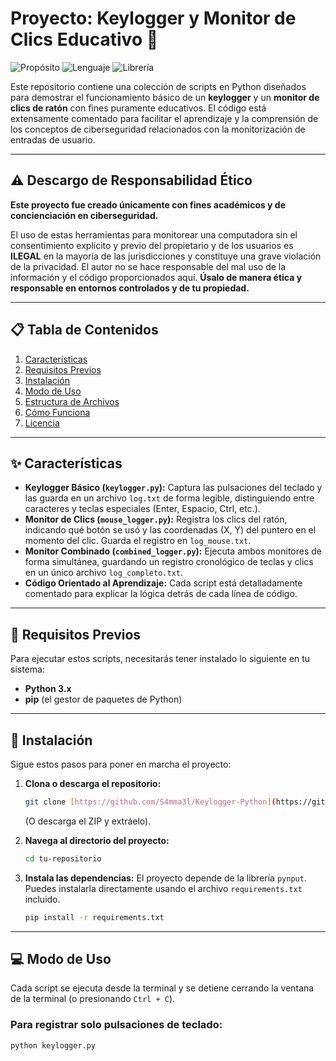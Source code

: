 # Proyecto: Keylogger y Monitor de Clics Educativo 🐍

![Propósito](https://img.shields.io/badge/Propósito-Educativo-blue.svg)
![Lenguaje](https://img.shields.io/badge/Python-3.x-yellow.svg)
![Librería](https://img.shields.io/badge/Librería-pynput-red.svg)

Este repositorio contiene una colección de scripts en Python diseñados para demostrar el funcionamiento básico de un **keylogger** y un **monitor de clics de ratón** con fines puramente educativos. El código está extensamente comentado para facilitar el aprendizaje y la comprensión de los conceptos de ciberseguridad relacionados con la monitorización de entradas de usuario.

***

## ⚠️ Descargo de Responsabilidad Ético

**Este proyecto fue creado únicamente con fines académicos y de concienciación en ciberseguridad.**

El uso de estas herramientas para monitorear una computadora sin el consentimiento explícito y previo del propietario y de los usuarios es **ILEGAL** en la mayoría de las jurisdicciones y constituye una grave violación de la privacidad. El autor no se hace responsable del mal uso de la información y el código proporcionados aquí. **Úsalo de manera ética y responsable en entornos controlados y de tu propiedad.**

***

## 📋 Tabla de Contenidos

1.  [Características](#-características)
2.  [Requisitos Previos](#-requisitos-previos)
3.  [Instalación](#-instalación)
4.  [Modo de Uso](#-modo-de-uso)
5.  [Estructura de Archivos](#-estructura-del-proyecto)
6.  [Cómo Funciona](#-funcionamiento-interno)
7.  [Licencia](#-licencia)

***

## ✨ Características

* **Keylogger Básico (`keylogger.py`):** Captura las pulsaciones del teclado y las guarda en un archivo `log.txt` de forma legible, distinguiendo entre caracteres y teclas especiales (Enter, Espacio, Ctrl, etc.).
* **Monitor de Clics (`mouse_logger.py`):** Registra los clics del ratón, indicando qué botón se usó y las coordenadas (X, Y) del puntero en el momento del clic. Guarda el registro en `log_mouse.txt`.
* **Monitor Combinado (`combined_logger.py`):** Ejecuta ambos monitores de forma simultánea, guardando un registro cronológico de teclas y clics en un único archivo `log_completo.txt`.
* **Código Orientado al Aprendizaje:** Cada script está detalladamente comentado para explicar la lógica detrás de cada línea de código.

***

## 🔧 Requisitos Previos

Para ejecutar estos scripts, necesitarás tener instalado lo siguiente en tu sistema:

* **Python 3.x**
* **pip** (el gestor de paquetes de Python)

***

## 🚀 Instalación

Sigue estos pasos para poner en marcha el proyecto:

1.  **Clona o descarga el repositorio:**
    ```bash
    git clone [https://github.com/S4mma3l/Keylogger-Python](https://github.com/S4mma3l/Keylogger-Python)
    ```
    (O descarga el ZIP y extráelo).

2.  **Navega al directorio del proyecto:**
    ```bash
    cd tu-repositorio
    ```

3.  **Instala las dependencias:**
    El proyecto depende de la librería `pynput`. Puedes instalarla directamente usando el archivo `requirements.txt` incluido.
    ```bash
    pip install -r requirements.txt
    ```

***

## 💻 Modo de Uso

Cada script se ejecuta desde la terminal y se detiene cerrando la ventana de la terminal (o presionando `Ctrl + C`).

### Para registrar solo pulsaciones de teclado:

```bash
python keylogger.py